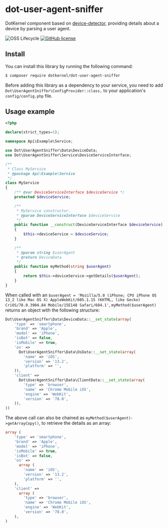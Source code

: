 # dot-user-agent-sniffer
DotKernel component based on [device-detector](https://github.com/matomo-org/device-detector), providing details about a device by parsing a user agent.

![OSS Lifecycle](https://img.shields.io/osslifecycle/dotkernel/dot-user-agent-sniffer)
[![GitHub license](https://img.shields.io/github/license/dotkernel/api)](https://github.com/dotkernel/dot-user-agent-sniffer/blob/3.0/LICENSE.md)

## Install

You can install this library by running the following command:
```bash
$ composer require dotkernel/dot-user-agent-sniffer
```

Before adding this library as a dependency to your service, you need to add `Dot\UserAgentSniffer\ConfigProvider::class,` to your application's `config/config.php` file.


## Usage example

```php
<?php

declare(strict_types=1);

namespace Api\Example\Service;

use Dot\UserAgentSniffer\Data\DeviceData;
use Dot\UserAgentSniffer\Service\DeviceServiceInterface;

/**
 * Class MyService
 * @package Api\Example\Service
 */
class MyService
{
    /** @var DeviceServiceInterface $deviceService */
    protected $deviceService;

    /**
     * MyService constructor.
     * @param DeviceServiceInterface $deviceService
     */
    public function __construct(DeviceServiceInterface $deviceService)
    {
        $this->deviceService = $deviceService;
    }

    /**
     * @param string $userAgent
     * @return DeviceData
     */
    public function myMethod(string $userAgent)
    {
        return $this->deviceService->getDetails($userAgent);
    }
}
```


When called with an `$userAgent = 'Mozilla/5.0 (iPhone; CPU iPhone OS 13_2 like Mac OS X) AppleWebKit/605.1.15 (KHTML, like Gecko) CriOS/78.0.3904.84 Mobile/15E148 Safari/604.1'`, `myMethod($userAgent)` returns an object with the following structure:

```php
Dot\UserAgentSniffer\Data\DeviceData::__set_state(array(
    'type' => 'smartphone',
    'brand' => 'Apple',
    'model' => 'iPhone',
    'isBot' => false,
    'isMobile' => true,
    'os' =>
      Dot\UserAgentSniffer\Data\OsData::__set_state(array(
        'name' => 'iOS',
        'version' => '13.2',
        'platform' => '',
    )),
    'client' =>
      Dot\UserAgentSniffer\Data\ClientData::__set_state(array(
        'type' => 'browser',
        'name' => 'Chrome Mobile iOS',
        'engine' => 'WebKit',
        'version' => '78.0',
    )),
))
```

The above call can also be chained as `myMethod($userAgent)->getArrayCopy()`, to retrieve the details as an array:

```php
array (
    'type' => 'smartphone',
    'brand' => 'Apple',
    'model' => 'iPhone',
    'isMobile' => true,
    'isBot' => false,
    'os' =>
      array (
        'name' => 'iOS',
        'version' => '13.2',
        'platform' => '',
    ),
    'client' =>
      array (
        'type' => 'browser',
        'name' => 'Chrome Mobile iOS',
        'engine' => 'WebKit',
        'version' => '78.0',
    ),
)
```
